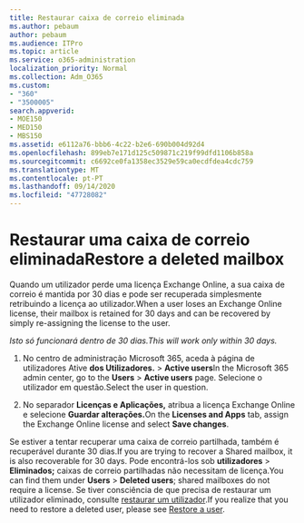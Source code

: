 ```yaml
---
title: Restaurar caixa de correio eliminada
ms.author: pebaum
author: pebaum
ms.audience: ITPro
ms.topic: article
ms.service: o365-administration
localization_priority: Normal
ms.collection: Adm_O365
ms.custom:
- "360"
- "3500005"
search.appverid:
- MOE150
- MED150
- MBS150
ms.assetid: e6112a76-bbb6-4c22-b2e6-690b004d92d4
ms.openlocfilehash: 899eb7e171d125c509871c219f99dfd1106b858a
ms.sourcegitcommit: c6692ce0fa1358ec3529e59ca0ecdfdea4cdc759
ms.translationtype: MT
ms.contentlocale: pt-PT
ms.lasthandoff: 09/14/2020
ms.locfileid: "47728082"
---
```

# <a name="restore-a-deleted-mailbox"></a><span data-ttu-id="1c9a6-102">Restaurar uma caixa de correio eliminada</span><span class="sxs-lookup"><span data-stu-id="1c9a6-102">Restore a deleted mailbox</span></span>

<span data-ttu-id="1c9a6-103">Quando um utilizador perde uma licença Exchange Online, a sua caixa de correio é mantida por 30 dias e pode ser recuperada simplesmente retribuindo a licença ao utilizador.</span><span class="sxs-lookup"><span data-stu-id="1c9a6-103">When a user loses an Exchange Online license, their mailbox is retained for 30 days and can be recovered by simply re-assigning the license to the user.</span></span>
  
 <span data-ttu-id="1c9a6-104">*Isto só funcionará dentro de 30 dias.*</span><span class="sxs-lookup"><span data-stu-id="1c9a6-104">*This will work only within 30 days.*</span></span>  
  
1. <span data-ttu-id="1c9a6-105">No centro de administração Microsoft 365, aceda à página de utilizadores Ative **dos Utilizadores.** \> **Active users**</span><span class="sxs-lookup"><span data-stu-id="1c9a6-105">In the Microsoft 365 admin center, go to the **Users** \> **Active users** page.</span></span> <span data-ttu-id="1c9a6-106">Selecione o utilizador em questão.</span><span class="sxs-lookup"><span data-stu-id="1c9a6-106">Select the user in question.</span></span>

2. <span data-ttu-id="1c9a6-107">No separador **Licenças e Aplicações,** atribua a licença Exchange Online e selecione **Guardar alterações.**</span><span class="sxs-lookup"><span data-stu-id="1c9a6-107">On the **Licenses and Apps** tab, assign the Exchange Online license and select **Save changes**.</span></span>

<span data-ttu-id="1c9a6-108">Se estiver a tentar recuperar uma caixa de correio partilhada, também é recuperável durante 30 dias.</span><span class="sxs-lookup"><span data-stu-id="1c9a6-108">If you are trying to recover a Shared mailbox, it is also recoverable for 30 days.</span></span> <span data-ttu-id="1c9a6-109">Pode encontrá-los sob **utilizadores** \> **Eliminados;** caixas de correio partilhadas não necessitam de licença.</span><span class="sxs-lookup"><span data-stu-id="1c9a6-109">You can find them under **Users** \> **Deleted users**; shared mailboxes do not require a license.</span></span> <span data-ttu-id="1c9a6-110">Se tiver consciência de que precisa de restaurar um utilizador eliminado, consulte [restaurar um utilizador](https://docs.microsoft.com/microsoft-365/admin/add-users/restore-user).</span><span class="sxs-lookup"><span data-stu-id="1c9a6-110">If you realize that you need to restore a deleted user, please see [Restore a user](https://docs.microsoft.com/microsoft-365/admin/add-users/restore-user).</span></span>
  